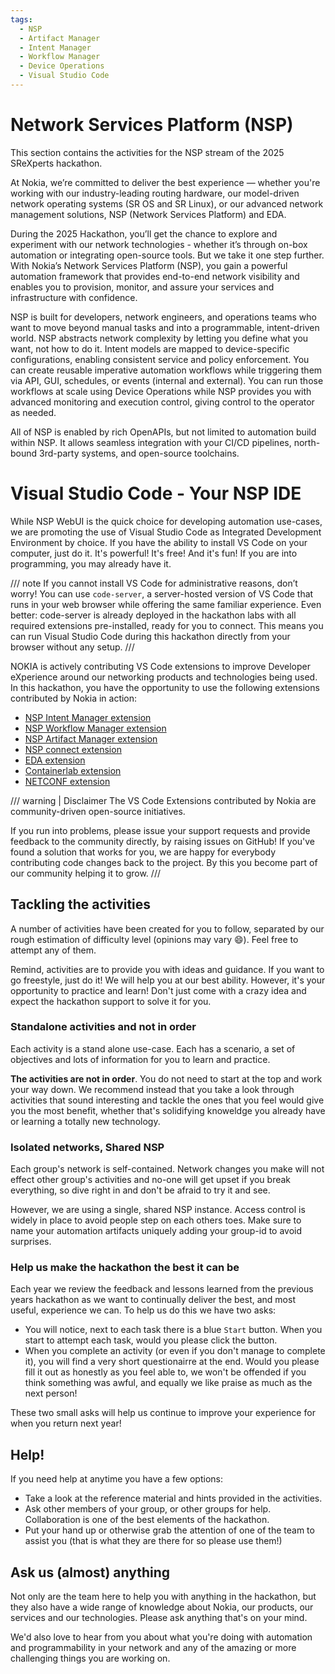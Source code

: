 ```yaml
---
tags:
  - NSP
  - Artifact Manager
  - Intent Manager
  - Workflow Manager
  - Device Operations
  - Visual Studio Code
---
```


# Network Services Platform (NSP)

This section contains the activities for the NSP stream of the 2025 SReXperts hackathon.

At Nokia, we’re committed to deliver the best experience — whether you're working with our industry-leading routing hardware, our model-driven
network operating systems (SR OS and SR Linux), or our advanced network management solutions, NSP (Network Services Platform) and EDA.

During the 2025 Hackathon, you’ll get the chance to explore and experiment with our network technologies - whether it’s through on-box automation
or integrating open-source tools. But we take it one step further. With Nokia’s Network Services Platform (NSP), you gain a powerful automation
framework that provides end-to-end network visibility and enables you to provision, monitor, and assure your services and infrastructure with confidence.

NSP is built for developers, network engineers, and operations teams who want to move beyond manual tasks and into a programmable, intent-driven world.
NSP abstracts network complexity by letting you define what you want, not how to do it. Intent models are mapped to device-specific configurations,
enabling consistent service and policy enforcement. You can create reusable imperative automation workflows while triggering them via API, GUI,
schedules, or events (internal and external). You can run those workflows at scale using Device Operations while NSP provides you with advanced
monitoring and execution control, giving control to the operator as needed.

All of NSP is enabled by rich OpenAPIs, but not limited to automation build within NSP.
It allows seamless integration with your CI/CD pipelines, north-bound 3rd-party systems, and open-source toolchains.

# Visual Studio Code - Your NSP IDE

While NSP WebUI is the quick choice for developing automation use-cases, we are promoting the use of Visual Studio Code as Integrated
Development Environment by choice. If you have the ability to install VS Code on your computer, just do it. It's powerful! It's free!
And it's fun! If you are into programming, you may already have it.

/// note
If you cannot install VS Code for administrative reasons, don’t worry! You can use `code-server`, a server-hosted version of VS Code that runs in your web browser while offering the same familiar experience. Even better: code-server is already deployed in the hackathon labs with all required extensions pre-installed, ready for you to connect. This means you can run Visual Studio Code during this hackathon directly from your browser without any setup.
///

NOKIA is actively contributing VS Code extensions to improve Developer eXperience around our networking products and technologies being used.
In this hackathon, you have the opportunity to use the following extensions contributed by Nokia in action:

* [NSP Intent Manager extension](https://github.com/nokia/vscode-intent-manager)
* [NSP Workflow Manager extension](https://github.com/nokia/vscode-workflow-manager)
* [NSP Artifact Manager extension](https://marketplace.visualstudio.com/items?itemName=Nokia.artifactadminstrator)
* [NSP connect extension](https://marketplace.visualstudio.com/items?itemName=Nokia.nsp-connect)
* [EDA extension](https://marketplace.visualstudio.com/items?itemName=eda-labs.vscode-eda)
* [Containerlab extension](https://github.com/srl-labs/vscode-containerlab)
* [NETCONF extension](https://github.com/nokia/vscode-netconf)

/// warning | Disclaimer
The VS Code Extensions contributed by Nokia are community-driven open-source initiatives.

If you run into problems, please issue your support requests and provide feedback to the community directly,
by raising issues on GitHub! If you've found a solution that works for you, we are happy for everybody contributing
code changes back to the project. By this you become part of our community helping it to grow.
///

## Tackling the activities

A number of activities have been created for you to follow, separated by our rough estimation of difficulty level (opinions may vary :smile:).
Feel free to attempt any of them.

Remind, activities are to provide you with ideas and guidance. If you want to go freestyle, just do it! We will help you at our best ability.
However, it's your opportunity to practice and learn! Don't just come with a crazy idea and expect the hackathon support to solve it for you.

### Standalone activities and not in order

Each activity is a stand alone use-case.  Each has a scenario, a set of objectives and lots of information for you to learn and practice.

**The activities are not in order**. You do not need to start at the top and work your way down.
We recommend instead that you take a look through activities that sound interesting and tackle the ones that you feel would give you the most benefit, whether that's solidifying knoweldge you already have or learning a totally new technology.

### Isolated networks, Shared NSP

Each group's network is self-contained. Network changes you make will not effect other group's activities and no-one will get upset if you break everything, so dive right in and don't be afraid to try it and see.

However, we are using a single, shared NSP instance.
Access control is widely in place to avoid people step on each others toes.
Make sure to name your automation artifacts uniquely adding your group-id to avoid surprises.

### Help us make the hackathon the best it can be

Each year we review the feedback and lessons learned from the previous years hackathon as we want to continually deliver the best, and most useful, experience we can.  To help us do this we have two asks:

- You will notice, next to each task there is a blue `Start` button.  When you start to attempt each task, would you please click the button.
- When you complete an activity (or even if you don't manage to complete it), you will find a very short questionairre at the end.  Would you please fill it out as honestly as you feel able to, we won't be offended if you think something was awful, and equally we like praise as much as the next person!

These two small asks will help us continue to improve your experience for when you return next year!

## Help!

If you need help at anytime you have a few options:

- Take a look at the reference material and hints provided in the activities.
- Ask other members of your group, or other groups for help.  Collaboration is one of the best elements of the hackathon.
- Put your hand up or otherwise grab the attention of one of the team to assist you (that is what they are there for so please use them!)

## Ask us (almost) anything

Not only are the team here to help you with anything in the hackathon, but they also have a wide range of knowledge about Nokia, our products, our services and our technologies.  Please ask anything that's on your mind.

We'd also love to hear from you about what you're doing with automation and programmability in your network and any of the amazing or more challenging things you are working on.
